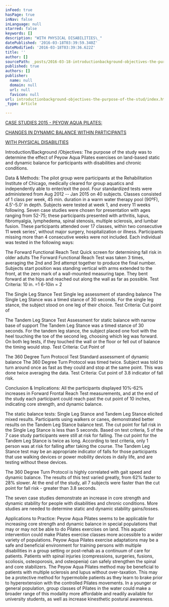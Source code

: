 ```yaml
---
inFeed: true
hasPage: true
inNav: false
inLanguage: null
starred: false
keywords: []
description: "WITH PHYSICAL DISABILITIES\_"
datePublished: '2016-03-18T03:39:59.340Z'
dateModified: '2016-03-18T03:39:36.622Z'
title: ''
author: []
sourcePath: _posts/2016-03-18-introductionbackground-objectives-the-purpose-of-the-stud.md
published: true
authors: []
publisher:
  name: null
  domain: null
  url: null
  favicon: null
url: introductionbackground-objectives-the-purpose-of-the-stud/index.html
_type: Article

---
```

[CASE STUDIES 2015 - PEYOW AQUA PILATES: ][0]

[CHANGES IN DYNAMIC BALANCE WITHIN PARTICIPANTS ][0]

[WITH PHYSICAL DISABILITIES ][0]

Introduction/Background /Objectives:
The purpose of the study was to determine the effect of Peyow
Aqua Pilates exercises on land-based static and dynamic balance
for participants with disabilities and chronic conditions. 

Data & Methods:
The pilot group were participants at the Rehabilitation Institute of
Chicago, medically cleared for group aquatics and independently
able to enter/exit the pool. Four standardized tests were
administered from Aug 2012 -- Jan 2015 on 40 subjects. Classes
consisted of 1 class per week, 45 min. duration in a warm water
therapy pool (90ºF), 4.5'-5.0' in depth. Subjects were tested at
week 1, and every 11 weeks following. Seven case studies were
chosen for presentation with ages ranging from 52-75; these
participants presented with arthritis, lupus, fibromyalgia,
lymphedema, spinal stenosis, multiple sclerosis, and lumbar fusion.
These participants attended over 17 classes, within two consecutive
11 week series', without major surgery, hospitalization or illness.
Participants missing more than 4 consecutive weeks were not
included. Each individual was tested in the following ways: 

The Forward Functional Reach Test
Quick screen for determining fall risk in older adults
The Forward Functional Reach Test was taken 3 times, averaging
the 2nd and 3rd attempt together to produce the final number.
Subjects start position was standing vertical with arms extended to
the front, at the zero mark of a wall-mounted measuring tape. They
bent forward at the hips and reached out along the wall as far as
possible.
Test Criteria: 10 in. =1
6-10in = 2

The Single Leg Stance Test
Single leg assessment of standing balance
The Single Leg Stance was a timed stance of 30 seconds. For the
single leg stance, the subject stood on one leg of their choice.
Test Criteria: Cut point of 

The Tandem Leg Stance Test
Assessment for static balance with narrow base of support
The Tandem Leg Stance was a timed stance of 30 seconds. For the
tandem leg stance, the subject placed one foot with the heel
touching the toe of the second leg, choosing which leg was forward.
On both leg tests, if they touched the wall or the floor or fell out of
balance the timing would stop.
Test Criteria: Cut Point of 

The 360 Degree Turn Protocol Test
Standard assessment of dynamic balance
The 360 Degree Turn Protocol was timed twice. Subject was told to
turn around once as fast as they could and stop at the same point.
This was done twice averaging the data.
Test Criteria: Cut point of 3.8 indicator of fall risk.  

Conclusion & Implications:
All the participants displayed 10%-62% increases in Forward
Frontal Reach Test measurements, and at the end of the study
each participant could reach past the cut point of 10 inches,
indicating core strength, and dynamic balance. 

The static balance tests: Single Leg Stance and Tandem Leg
Stance elicited mixed results. Participants using walkers or
canes, demonstrated better results on the Tandem Leg Stance
balance test. The cut point for fall risk in the Single Leg Stance
is less than 5 seconds. Based on test criteria, 5 of the 7 case
study participants were still at risk for falling. The cut point for
the Tandem Leg Stance is twice as long. According to test
criteria, only 1 person was at risk for falling after taking the
course. The Tandem Leg Stance test may be an appropriate
indicator of falls for those participants that use walking devices
or power mobility devices in daily life, and are testing without
these devices. 

The 360 Degree Turn Protocol is highly correlated with gait
speed and dynamic balance. The results of this test varied
greatly, from 62% faster to 28% slower. At the end of the
study, all 7 subjects were faster than the cut point for fall risk -
greater than 3.8 seconds. 

The seven case studies demonstrate an increase in core
strength and dynamic stability for people with disabilities and
chronic conditions. More studies are needed to determine
static and dynamic stability gains/losses. 

Applications to Practice:
Peyow Aqua Pilates seems to be applicable for increasing core
strength and dynamic balance in special populations that may
or may not be able to do Pilates exercises on land. This
aquatic intervention could make Pilates exercise classes more
accessible to a wider variety of populations.
Peyow Aqua Pilates exercise adaptations may be a safe and
beneficial environment for training persons with multiple
disabilities in a group setting or post-rehab as a continuum of
care for patients.
Patients with spinal injuries (compressions, surgeries, fusions,
scoliosis, osteoporosis, and osteopenia) can safely strengthen
the spinal and core stabilizers. The Peyow Aqua Pilates
method may be beneficial to patients with multiple sclerosis
and lupus without over-taxation. This may be a protective
method for hypermobile patients as they learn to brake prior to
hyperextension with the controlled Pilates movements.
In a younger or general population, group classes of Pilates in
the water could make a broader range of this modality more
affordable and readily available for university students, as well
as increase kinesthetic postural awareness. 

[0]: null